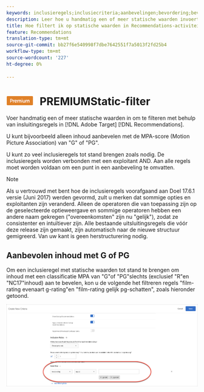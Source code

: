 ```yaml
---
keywords: inclusieregels;inclusiecriteria;aanbevelingen;bevordering;bevordering;dynamische filtratie;statisch;statische filter
description: Leer hoe u handmatig een of meer statische waarden invoert om te filteren met behulp van insluitingsregels in Adobe Target Recommendations.
title: Hoe filtert ik op statische waarden in Recommendations-activiteiten?
feature: Recommendations
translation-type: tm+mt
source-git-commit: bb27f6e540998f7dbe7642551f7a5013f2fd25b4
workflow-type: tm+mt
source-wordcount: '227'
ht-degree: 0%

---
```



# ![](/help/assets/premium.png) PREMIUMStatic-filter

Voer handmatig een of meer statische waarden in om te filteren met behulp van insluitingsregels in [!DNL Adobe Target] [!DNL Recommendations].

U kunt bijvoorbeeld alleen inhoud aanbevelen met de MPA-score (Motion Picture Association) van &quot;G&quot; of &quot;PG&quot;.

U kunt zo veel inclusieregels tot stand brengen zoals nodig. De inclusieregels worden verbonden met een exploitant AND. Aan alle regels moet worden voldaan om een punt in een aanbeveling te omvatten.

>[!NOTE]
>
>Als u vertrouwd met bent hoe de inclusieregels voorafgaand aan Doel 17.6.1 versie (Juni 2017) werden gevormd, zult u merken dat sommige opties en exploitanten zijn veranderd. Alleen de operatoren die van toepassing zijn op de geselecteerde optieweergave en sommige operatoren hebben een andere naam gekregen (&quot;overeenkomsten&quot; zijn nu &quot;gelijk&quot;), zodat ze consistenter en intuïtiever zijn. Alle bestaande uitsluitingsregels die vóór deze release zijn gemaakt, zijn automatisch naar de nieuwe structuur gemigreerd. Van uw kant is geen herstructurering nodig.

## Aanbevolen inhoud met G of PG

Om een inclusieregel met statische waarden tot stand te brengen om inhoud met een classificatie MPA van &quot;G&quot;of &quot;PG&quot;slechts (exclusief &quot;R&quot;en &quot;NC17&quot;inhoud) aan te bevelen, kon u de volgende het filtreren regels &quot;film-rating evenaart g-rating&quot;en &quot;film-rating gelijk pg-schatten&quot;, zoals hieronder getoond.

![voorbeeld voor filmbeoordeling](/help/c-recommendations/c-algorithms/assets/movies.png)

